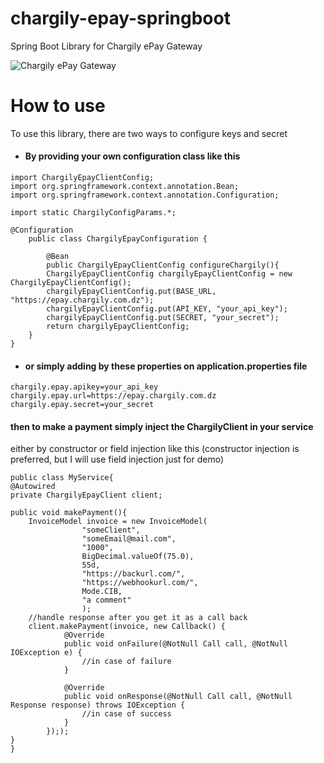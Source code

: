 # chargily-epay-springboot

Spring Boot Library for Chargily ePay Gateway

![Chargily ePay Gateway](https://raw.githubusercontent.com/Chargily/epay-gateway-php/main/assets/banner-1544x500.png "Chargily ePay Gateway")

# How to use

To use this library, there are two ways to configure keys and secret

- #### By providing your own configuration class like this

```
import ChargilyEpayClientConfig;
import org.springframework.context.annotation.Bean;
import org.springframework.context.annotation.Configuration;

import static ChargilyConfigParams.*;

@Configuration
    public class ChargilyEpayConfiguration {

        @Bean
        public ChargilyEpayClientConfig configureChargily(){
        ChargilyEpayClientConfig chargilyEpayClientConfig = new ChargilyEpayClientConfig();
        chargilyEpayClientConfig.put(BASE_URL, "https://epay.chargily.com.dz");
        chargilyEpayClientConfig.put(API_KEY, "your_api_key");
        chargilyEpayClientConfig.put(SECRET, "your_secret");
        return chargilyEpayClientConfig;
    }
}
```

- #### or simply adding by these properties on application.properties file

```
chargily.epay.apikey=your_api_key
chargily.epay.url=https://epay.chargily.com.dz
chargily.epay.secret=your_secret
```

#### then to make a payment simply inject the ChargilyClient in your service

either by constructor or field injection like this (constructor injection is preferred, but I will use field injection
just for demo)

```
public class MyService{
@Autowired
private ChargilyEpayClient client;

public void makePayment(){
    InvoiceModel invoice = new InvoiceModel(
                "someClient",
                "someEmail@mail.com",
                "1000",
                BigDecimal.valueOf(75.0),
                55d,
                "https://backurl.com/",
                "https://webhookurl.com/",
                Mode.CIB,
                "a comment"
                );
    //handle response after you get it as a call back
    client.makePayment(invoice, new Callback() {
            @Override
            public void onFailure(@NotNull Call call, @NotNull IOException e) {
                //in case of failure
            }

            @Override
            public void onResponse(@NotNull Call call, @NotNull Response response) throws IOException {
                //in case of success
            }
        }););
}
}
```